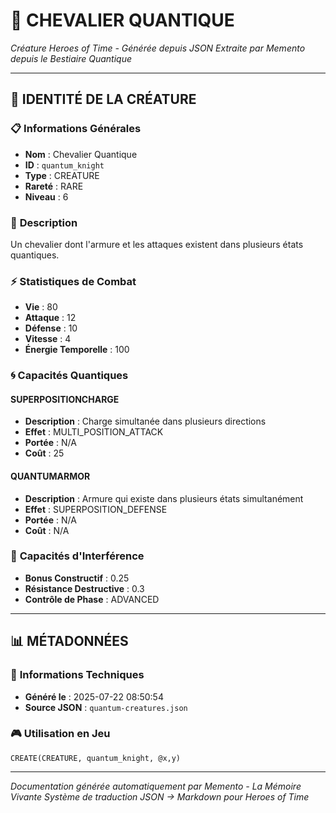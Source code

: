 # 🐺 **CHEVALIER QUANTIQUE**
*Créature Heroes of Time - Générée depuis JSON*
*Extraite par Memento depuis le Bestiaire Quantique*

---

## 🎯 **IDENTITÉ DE LA CRÉATURE**

### 📋 **Informations Générales**
- **Nom** : Chevalier Quantique
- **ID** : `quantum_knight`
- **Type** : CREATURE
- **Rareté** : RARE
- **Niveau** : 6

### 📖 **Description**
Un chevalier dont l'armure et les attaques existent dans plusieurs états quantiques.

### ⚡ **Statistiques de Combat**
- **Vie** : 80
- **Attaque** : 12
- **Défense** : 10
- **Vitesse** : 4
- **Énergie Temporelle** : 100

### 🌀 **Capacités Quantiques**

#### **SUPERPOSITIONCHARGE**
- **Description** : Charge simultanée dans plusieurs directions
- **Effet** : MULTI_POSITION_ATTACK
- **Portée** : N/A
- **Coût** : 25

#### **QUANTUMARMOR**
- **Description** : Armure qui existe dans plusieurs états simultanément
- **Effet** : SUPERPOSITION_DEFENSE
- **Portée** : N/A
- **Coût** : N/A

### 🌊 **Capacités d'Interférence**
- **Bonus Constructif** : 0.25
- **Résistance Destructive** : 0.3
- **Contrôle de Phase** : ADVANCED


---

## 📊 **MÉTADONNÉES**

### 🔧 **Informations Techniques**
- **Généré le** : 2025-07-22 08:50:54
- **Source JSON** : `quantum-creatures.json`

### 🎮 **Utilisation en Jeu**
```hots
CREATE(CREATURE, quantum_knight, @x,y)
```

---

*Documentation générée automatiquement par Memento - La Mémoire Vivante*
*Système de traduction JSON → Markdown pour Heroes of Time*
